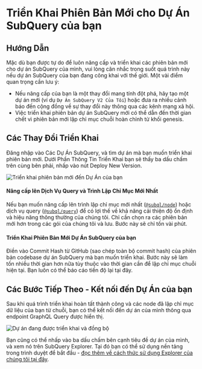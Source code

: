 # Triển Khai Phiên Bản Mới cho Dự Án SubQuery của bạn

## Hướng Dẫn

Mặc dù bạn được tự do để luôn nâng cấp và triển khai các phiên bản mới cho dự án SubQuery của mình, vui lòng cân nhắc trong suốt quá trình này nếu dự án SubQuery của bạn đang công khai với thế giới. Một vài điểm quan trọng cần lưu ý:

- Nếu nâng cấp của bạn là một thay đổi mang tính đột phá, hãy tạo một dự án mới (ví dụ `Dự Án SubQuery V2 Của Tôi`) hoặc đưa ra nhiều cảnh báo đến cộng đồng về sự thay đổi này thông qua các kênh mạng xã hội.
- Việc triển khai phiên bản dự án SubQuery mới có thể dẫn đến thời gian chết vì phiên bản mới lập chỉ mục chuỗi hoàn chỉnh từ khối genesis.

## Các Thay Đổi Triển Khai

Đăng nhập vào Các Dự Án SubQuery, và tìm dự án mà bạn muốn triển khai phiên bản mới. Dưới Phần Thông Tin Triển Khai bạn sẽ thấy ba dấu chấm trên cùng bên phải, nhấp vào nút Deploy New Version.

![Triển khai phiên bản mới đến Dự Án của bạn](https://static.subquery.network/media/projects/projects-second-deploy.png)

#### Nâng cấp lên Dịch Vụ Query và Trình Lập Chỉ Mục Mới Nhất

Nếu bạn muốn nâng cấp lên trình lập chỉ mục mới nhất ([`@subql/node`](https://www.npmjs.com/package/@subql/node)) hoặc dịch vụ query ([`@subql/query`](https://www.npmjs.com/package/@subql/query)) để có lợi thế về khả năng cải thiện độ ổn định và hiệu năng thông thường của chúng tôi. Chỉ cần chọn ra các phiên bản mới hơn trong các gói của chúng tôi và lưu. Bước này sẽ chỉ tốn vài phút.

#### Triển Khai Phiên Bản Mới Dự Án SubQuery của bạn

Điền vào Commit Hash từ GitHub (sao chép toàn bộ commit hash) của phiên bản codebase dự án SubQuery mà bạn muốn triển khai. Bước này sẽ làm tốn nhiều thời gian hơn nữa tùy thuộc vào thời gian cần để lập chỉ mục chuỗi hiện tại. Bạn luôn có thể báo cáo tiến độ lại tại đây.

## Các Bước Tiếp Theo - Kết nối đến Dự Án của bạn

Sau khi quá trình triển khai hoàn tất thành công và các node đã lập chỉ mục dữ liệu của bạn từ chuỗi, bạn có thể kết nối đến dự án của mình thông qua endpoint GraphQL Query được hiển thị.

![Dự án đang được triển khai và đồng bộ](https://static.subquery.network/media/projects/projects-deploy-sync.png)

Bạn cũng có thể nhấp vào ba dấu chấm bên cạnh tiêu đề dự án của mình, và xem nó trên SubQuery Explorer. Tại đó bạn có thể sử dụng nền tảng trong trình duyệt để bắt đầu - [đọc thêm về cách thức sử dụng Explorer của chúng tôi tại đây](../query/query.md).
